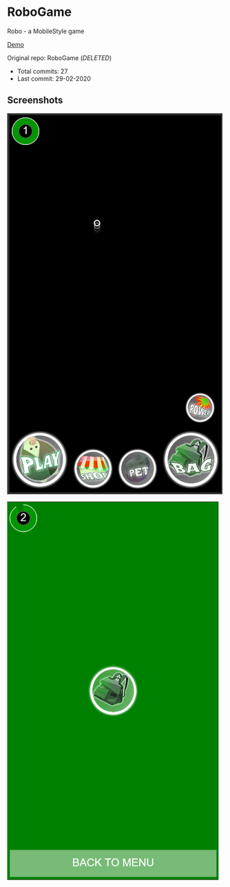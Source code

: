 # RoboGame

Robo - a MobileStyle game

[Demo](https://hoangtran0410.github.io/p5js-playground/2020/robogame/)

Original repo: RoboGame (*DELETED*)
+ Total commits: 27
+ Last commit: 29-02-2020


## Screenshots

![screenshot](./1.png)

![screenshot](./2.png)